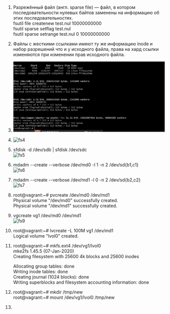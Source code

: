 1. Разрежённый файл (англ. sparse file) — файл, в котором последовательности нулевых байтов заменены на информацию об этих последовательностях.  
fsutil file createnew test.nul 10000000000  
fsutil sparse setflag test.nul  
fsutil sparse setrange test.nul 0 10000000000  

2. Файлы с жесткими ссылками имеют ту же информацию inode и набор разрешений что и у исходного файла, права на хард ссылки изменяются при изменении прав исходного файла.    

3. ![alt text](https://github.com/DSolokhin/devops-netology/blob/master/fs/fs3.JPG)  

4. ![fs4](https://user-images.githubusercontent.com/26553608/151122158-d4173d89-8a8f-4eaa-adc9-1da741dcfd4a.JPG)

5. sfdisk -d /dev/sdb | sfdisk /dev/sdc  
   ![fs5](https://user-images.githubusercontent.com/26553608/151122367-fd83559d-0a17-4973-bd41-1c7ab577f222.JPG)

   
6. mdadm --create --verbose /dev/md0 -l 1 -n 2 /dev/sd{b1,c1}     
  ![fs6](https://user-images.githubusercontent.com/26553608/151126009-bb09d6ba-8891-4ca4-9566-0f8fe8f6a59a.JPG)  
  
7. mdadm --create --verbose /dev/md1 -l 0 -n 2 /dev/sd{b2,c2}  
   ![fs7](https://user-images.githubusercontent.com/26553608/151127143-3306fd6c-6c42-426c-bf30-c37e59228cb6.JPG)

8. root@vagrant:~# pvcreate /dev/md0 /dev/md1  
  Physical volume "/dev/md0" successfully created.  
  Physical volume "/dev/md1" successfully created.  
  
9. vgcreate vg1 /dev/md0 /dev/md1     
![fs9](https://user-images.githubusercontent.com/26553608/151128937-f901fa58-3aaa-4db3-9b4c-7d16c792757b.JPG)  

10. root@vagrant:~# lvcreate -L 100M vg1 /dev/md1  
    Logical volume "lvol0" created.  
    
11. root@vagrant:~# mkfs.ext4 /dev/vg1/lvol0  
    mke2fs 1.45.5 (07-Jan-2020)  
    Creating filesystem with 25600 4k blocks and 25600 inodes  

    Allocating group tables: done  
    Writing inode tables: done  
    Creating journal (1024 blocks): done  
    Writing superblocks and filesystem accounting information: done  

12. root@vagrant:~# mkdir /tmp/new  
    root@vagrant:~# mount /dev/vg1/lvol0 /tmp/new  
    
13. 



   


